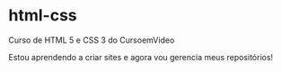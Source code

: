# html-css
 Curso de HTML 5 e CSS 3 do CursoemVideo

Estou aprendendo a criar sites e agora vou gerencia meus repositórios!
